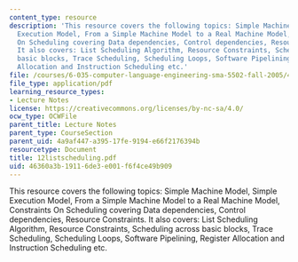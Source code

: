 ```yaml
---
content_type: resource
description: 'This resource covers the following topics: Simple Machine Model, Simple
  Execution Model, From a Simple Machine Model to a Real Machine Model, Constraints
  On Scheduling covering Data dependencies, Control dependencies, Resource Constraints.
  It also covers: List Scheduling Algorithm, Resource Constraints, Scheduling across
  basic blocks, Trace Scheduling, Scheduling Loops, Software Pipelining, Register
  Allocation and Instruction Scheduling etc.'
file: /courses/6-035-computer-language-engineering-sma-5502-fall-2005/46360a3b19116de3e001f6f4ce49b909_12listscheduling.pdf
file_type: application/pdf
learning_resource_types:
- Lecture Notes
license: https://creativecommons.org/licenses/by-nc-sa/4.0/
ocw_type: OCWFile
parent_title: Lecture Notes
parent_type: CourseSection
parent_uid: 4a9af447-a395-17fe-9194-e66f2176394b
resourcetype: Document
title: 12listscheduling.pdf
uid: 46360a3b-1911-6de3-e001-f6f4ce49b909
---
```

This resource covers the following topics: Simple Machine Model, Simple Execution Model, From a Simple Machine Model to a Real Machine Model, Constraints On Scheduling covering Data dependencies, Control dependencies, Resource Constraints. It also covers: List Scheduling Algorithm, Resource Constraints, Scheduling across basic blocks, Trace Scheduling, Scheduling Loops, Software Pipelining, Register Allocation and Instruction Scheduling etc.